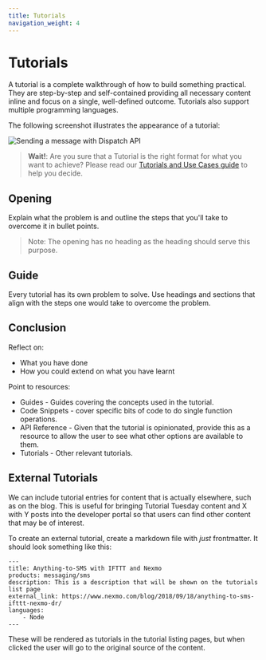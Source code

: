 ```yaml
---
title: Tutorials
navigation_weight: 4
---
```


# Tutorials

A tutorial is a complete walkthrough of how to build something practical. They are step-by-step and self-contained providing all necessary content inline and focus on a single, well-defined outcome. Tutorials also support multiple programming languages.

The following screenshot illustrates the appearance of a tutorial:

![Sending a message with Dispatch API](/assets/images/contributing/task-example.png)

> **Wait!**: Are you sure that a Tutorial is the right format for what you want to achieve? Please read our [Tutorials and Use Cases guide]() to help you decide.

## Opening

Explain what the problem is and outline the steps that you'll take to overcome it in bullet points.

> Note: The opening has no heading as the heading should serve this purpose.

## Guide

Every tutorial has its own problem to solve. Use headings and sections that align with the steps one would take to overcome the problem.

## Conclusion

Reflect on:

* What you have done
* How you could extend on what you have learnt

Point to resources:

* Guides - Guides covering the concepts used in the tutorial.
* Code Snippets - cover specific bits of code to do single function operations.
* API Reference - Given that the tutorial is opinionated, provide this as a resource to allow the user to see what other options are available to them.
* Tutorials - Other relevant tutorials.

## External Tutorials

We can include tutorial entries for content that is actually elsewhere, such as on the blog. This is useful for bringing Tutorial Tuesday content and X with Y posts into the developer portal so that users can find other content that may be of interest.

To create an external tutorial, create a markdown file with _just_ frontmatter. It should look something like this:

```
---
title: Anything-to-SMS with IFTTT and Nexmo
products: messaging/sms
description: This is a description that will be shown on the tutorials list page
external_link: https://www.nexmo.com/blog/2018/09/18/anything-to-sms-ifttt-nexmo-dr/
languages:
    - Node
---
```

These will be rendered as tutorials in the tutorial listing pages, but when clicked the user will go to the original source of the content.
